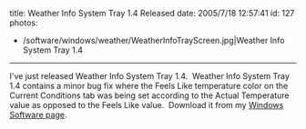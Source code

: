 title: Weather Info System Tray 1.4 Released
date: 2005/7/18 12:57:41
id: 127
photos:
- /software/windows/weather/WeatherInfoTrayScreen.jpg|Weather Info System Tray 1.4
---
I've just released Weather Info System Tray 1.4.  Weather Info System Tray 1.4 contains a minor bug fix where the Feels Like temperature color on the Current Conditions tab was being set according to the Actual Temperature value as opposed to the Feels Like value.  Download it from my [Windows Software page](WindowsSoftware.aspx).